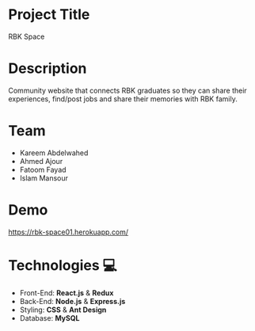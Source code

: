 # Project Title

RBK Space 

# Description

Community website that connects RBK graduates so they can share their experiences, find/post jobs and share their memories with RBK family.

# Team

* Kareem Abdelwahed
* Ahmed Ajour 
* Fatoom Fayad 
* Islam Mansour 

# Demo 

https://rbk-space01.herokuapp.com/

# **Technologies** :computer:

- Front-End: **React.js** & **Redux**
- Back-End: **Node.js** & **Express.js**
- Styling: **CSS** & **Ant Design**
- Database: **MySQL**

